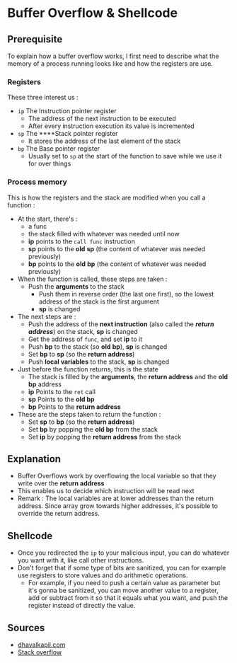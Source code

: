 # Buffer Overflow & Shellcode

## Prerequisite

To explain how a buffer overflow works, I first need to describe what the memory of a process running looks like and how the registers are use.

### Registers

These three interest us :

* `ip` The Instruction pointer register
  * The address of the next instruction to be executed
  * After every instruction execution its value is incremented
* `sp` The ****Stack pointer register
  * It stores the address of the last element of the stack
* `bp` The Base pointer register
  * Usually set to `sp` at the start of the function to save while we use it for over things

### Process memory

This is how the registers and the stack are modified when you call a function :

* At the start, there's :
  * a func
  * the stack filled with whatever was needed until now
  * **ip** points to the `call func` instruction
  * **sp** points to the **old** **sp** \(the content of whatever was needed previously\)
  * **bp** points to the **old** **bp** \(the content of whatever was needed previously\)
* When the function is called, these steps are taken :
  * Push the **arguments** to the stack
    * Push them in reverse order \(the last one first\), so the lowest address of the stack is the first argument
    * **sp** is changed
* The next steps are :
  * Push the address of the **next instruction** \(also called the _**return address**_\) on the stack, **sp** is changed 
  * Get the address of `func`, and set **ip** to it
  * Push **bp** to the stack \(so **old** **bp**\), **sp** is changed
  * Set **bp** to **sp** \(so the **return address**\)
  * Push **local variables** to the stack, **sp** is changed
* Just before the function returns, this is the state
  * The stack is filled by the **arguments**, the **return address** and the **old bp** address
  * **ip** Points to the `ret` call 
  * **sp** Points to the **old bp**
  * **bp** Points to the **return address**
* These are the steps taken to return the function :
  * Set **sp** to **bp** \(so the **return address**\)
  * Set **bp** by popping the **old bp** from the stack
  * Set **ip** by popping the **return address** from the stack

## Explanation

* Buffer Overflows work by overflowing the local variable so that they write over the **return address**
* This enables us to decide which instruction will be read next
* Remark : The local variables are at lower addresses than the return address. Since array grow towards higher addresses, it's possible to override the return address.

## Shellcode

* Once you redirected the `ip` to your malicious input, you can do whatever you want with it, like call other instructions.
* Don't forget that if some type of bits are sanitized, you can for example use registers to store values and do arithmetic operations. 
  * For example, if you need to push a certain value as parameter but it's gonna be sanitized, you can move another value to a register, add or subtract from it so that it equals what you want, and push the register instead of directly the value.

## Sources

* [dhavalkapil.com](https://dhavalkapil.com/blogs/Buffer-Overflow-Exploit/)
* [Stack overflow](https://security.stackexchange.com/questions/135786/if-the-stack-grows-downwards-how-can-a-buffer-overflow-overwrite-content-above)




